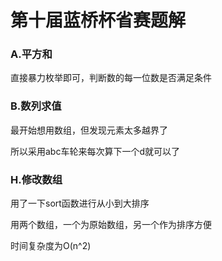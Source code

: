 # 第十届蓝桥杯省赛题解

### A.平方和

直接暴力枚举即可，判断数的每一位数是否满足条件

### B.数列求值

最开始想用数组，但发现元素太多越界了

所以采用abc车轮来每次算下一个d就可以了

### H.修改数组

用了一下sort函数进行从小到大排序

用两个数组，一个为原始数组，另一个作为排序方便

时间复杂度为O(n^2)